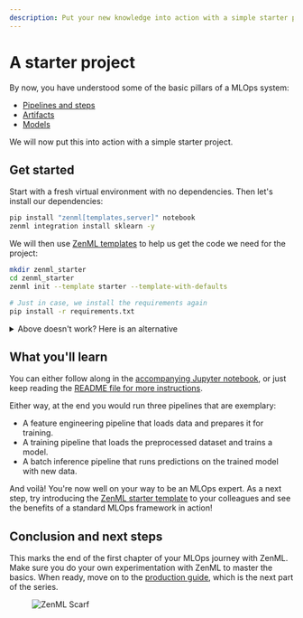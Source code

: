 ```yaml
---
description: Put your new knowledge into action with a simple starter project
---
```


# A starter project

By now, you have understood some of the basic pillars of a MLOps system:

* [Pipelines and steps](create-an-ml-pipeline.md)
* [Artifacts](manage-artifacts.md)
* [Models](track-ml-models.md)

We will now put this into action with a simple starter project.

## Get started

Start with a fresh virtual environment with no dependencies. Then let's install our dependencies:

```bash
pip install "zenml[templates,server]" notebook
zenml integration install sklearn -y
```

We will then use [ZenML templates](https://docs.zenml.io/how-to/project-setup-and-management/collaborate-with-team/project-templates) to help us get the code we need for the project:

```bash
mkdir zenml_starter
cd zenml_starter
zenml init --template starter --template-with-defaults

# Just in case, we install the requirements again
pip install -r requirements.txt
```

<details>

<summary>Above doesn't work? Here is an alternative</summary>

The starter template is the same as the [ZenML mlops starter example](https://github.com/zenml-io/zenml/tree/main/examples/mlops_starter). You can clone it like so:

```bash
git clone --depth 1 git@github.com:zenml-io/zenml.git
cd zenml/examples/mlops_starter
pip install -r requirements.txt
zenml init
```

</details>

## What you'll learn

You can either follow along in the [accompanying Jupyter notebook](https://github.com/zenml-io/zenml/blob/main/examples/mlops_starter/quickstart.ipynb), or just keep reading the [README file for more instructions](https://github.com/zenml-io/zenml/tree/main/examples/mlops_starter).

Either way, at the end you would run three pipelines that are exemplary:

* A feature engineering pipeline that loads data and prepares it for training.
* A training pipeline that loads the preprocessed dataset and trains a model.
* A batch inference pipeline that runs predictions on the trained model with new data.

And voilà! You're now well on your way to be an MLOps expert. As a next step, try introducing the [ZenML starter template](https://github.com/zenml-io/template-starter) to your colleagues and see the benefits of a standard MLOps framework in action!

## Conclusion and next steps

This marks the end of the first chapter of your MLOps journey with ZenML. Make sure you do your own experimentation with ZenML to master the basics. When ready, move on to the [production guide](../production-guide/), which is the next part of the series.

<figure><img src="https://static.scarf.sh/a.png?x-pxid=f0b4f458-0a54-4fcd-aa95-d5ee424815bc" alt="ZenML Scarf"><figcaption></figcaption></figure>
